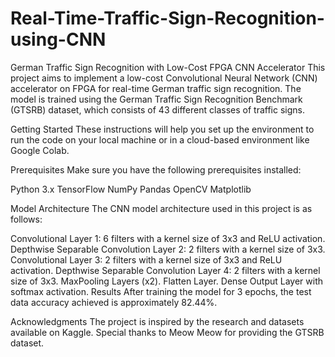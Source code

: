 # Real-Time-Traffic-Sign-Recognition-using-CNN
German Traffic Sign Recognition with Low-Cost FPGA CNN Accelerator
This project aims to implement a low-cost Convolutional Neural Network (CNN) accelerator on FPGA for real-time German traffic sign recognition. The model is trained using the German Traffic Sign Recognition Benchmark (GTSRB) dataset, which consists of 43 different classes of traffic signs.

Getting Started
These instructions will help you set up the environment to run the code on your local machine or in a cloud-based environment like Google Colab.

Prerequisites
Make sure you have the following prerequisites installed:

Python 3.x
TensorFlow
NumPy
Pandas
OpenCV
Matplotlib


Model Architecture
The CNN model architecture used in this project is as follows:

Convolutional Layer 1: 6 filters with a kernel size of 3x3 and ReLU activation.
Depthwise Separable Convolution Layer 2: 2 filters with a kernel size of 3x3.
Convolutional Layer 3: 2 filters with a kernel size of 3x3 and ReLU activation.
Depthwise Separable Convolution Layer 4: 2 filters with a kernel size of 3x3.
MaxPooling Layers (x2).
Flatten Layer.
Dense Output Layer with softmax activation.
Results
After training the model for 3 epochs, the test data accuracy achieved is approximately 82.44%.

Acknowledgments
The project is inspired by the research and datasets available on Kaggle. Special thanks to Meow Meow for providing the GTSRB dataset.
